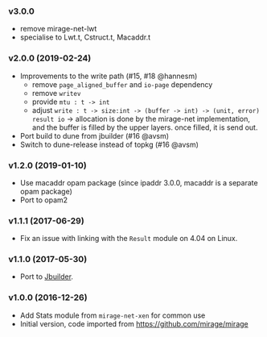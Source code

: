 ### v3.0.0

- remove mirage-net-lwt
- specialise to Lwt.t, Cstruct.t, Macaddr.t

### v2.0.0 (2019-02-24)

- Improvements to the write path (#15, #18 @hannesm)
  * remove `page_aligned_buffer` and `io-page` dependency
  * remove `writev`
  * provide `mtu : t -> int`
  * adjust `write : t -> size:int -> (buffer -> int) -> (unit, error) result io`
   -> allocation is done by the mirage-net implementation, and the buffer is
      filled by the upper layers. once filled, it is send out.
- Port build to dune from jbuilder (#16 @avsm)
- Switch to dune-release instead of topkg (#16 @avsm)

### v1.2.0 (2019-01-10)

- Use macaddr opam package (since ipaddr 3.0.0, macaddr is a separate opam package)
- Port to opam2

### v1.1.1 (2017-06-29)

- Fix an issue with linking with the `Result` module on 4.04 on Linux.

### v1.1.0 (2017-05-30)

- Port to [Jbuilder](https://github.com/janestreet/jbuilder).

### v1.0.0 (2016-12-26)

- Add Stats module from `mirage-net-xen` for common use
- Initial version, code imported from <https://github.com/mirage/mirage>
